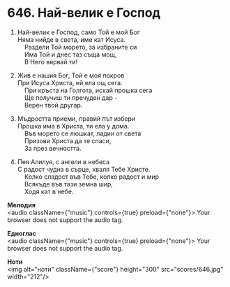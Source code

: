# 646. Най-велик е Господ  

1. Най-велик е Господ, само Той е мой Бог  
Няма нийде в света, име кат Исуса.  
    Раздели Той морето, за избраните си  
    Има Той и днес таз съща мощ,  
    В Него вярвай ти!  

2. Жив е нашия Бог, Той е моя покров  
При Исуса Христа, ей ела ощ сега.  
    При кръста на Голгота, искай прошка сега  
    Ще получиш ти пречуден дар -  
    Верен твой другар.  

3. Мъдростта приеми, правий път избери  
Прошка има в Христа, ти ела у дома.  
    Във морето се люшкат, ладии от света  
    Призови Христа да те спаси,  
    За през вечността.  

4. Пея Алилуя, с ангели в небеса  
С радост чудна в сърце, хваля Тебе Христе.  
    Колко сладост във Тебе, колко радост и мир  
    Всякъде във тази земна шир,  
    Ходя кат в небе.  

__Мелодия__  
<audio className={"music"} controls={true} preload={"none"}><source src="mp3/646.mp3" type="audio/mpeg"/>
Your browser does not support the audio tag.
</audio>  

__Едноглас__  
<audio className={"music"} controls={true} preload={"none"}><source src="transp/646.mp3" type="audio/mpeg"/>
Your browser does not support the audio tag.
</audio>  

__Ноти__  
<img alt="ноти" className={"score"} height="300" src="scores/646.jpg" width="212"/>
